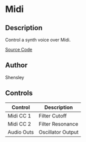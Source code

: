 # Midi

## Description
Control a synth voice over Midi.

[Source Code](https://github.com/electro-smith/DaisyExamples/tree/master/patch/Midi)

## Author

Shensley

## Controls  
| Control | Description |  
| --- | --- |  
| Midi CC 1 | Filter Cutoff |  
| Midi CC 2 | Filter Resonance |  
| Audio Outs | Oscillator Output|  



